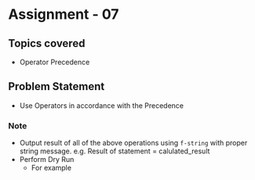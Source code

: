 # Assignment - 07

## Topics covered

- Operator Precedence


## Problem Statement

- Use Operators in accordance with the Precedence


### Note
- Output result of all of the above operations using `f-string` with proper string message. e.g. Result of statement = calulated_result
- Perform Dry Run
  - For example

